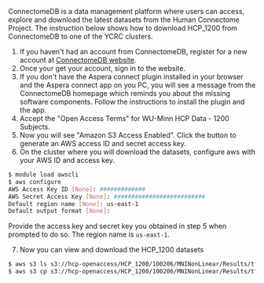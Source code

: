 ConnectomeDB is a data management platform where users can access, explore and download the latest datasets from the Human Connectome Project.
The instruction below shows how to download HCP_1200 from ConnectomeDB to one of the YCRC clusters. 

1. If you haven't had an account from ConnectomeDB, register for a new account at [ConnectomeDB website](https://db.humanconnectome.org).
2. Once your get your account, sign in to the website.
3. If you don't have the Aspera connect plugin installed in your browser and the Aspera connect app on you PC, 
you will see a message from the ConnectomeDB homepage which reminds you about the missing software components.
Follow the instructions to install the plugin and the app.
4. Accept the "Open Access Terms" for WU-Minn HCP Data - 1200 Subjects.
5. Now you will see "Amazon S3 Access Enabled". Click the button to generate an AWS access ID and secret access key. 
6. On the cluster where you will download the datasets, configure aws with your AWS ID and access key.
```bash
$ module load awscli
$ aws configure
AWS Access Key ID [None]: #############
AWS Secret Access Key [None]: ##########################
Default region name [None]: us-east-1
Default output format [None]: 
```
Provide the access key and secret key you obtained in step 5 when prompted to do so. The region name is `us-east-1`.

7. Now you can view and download the HCP_1200 datasets
```bash
$ aws s3 ls s3://hcp-openaccess/HCP_1200/100206/MNINonLinear/Results/tfMRI_WM_LR/tfMRI_WM_LR_Atlas_MSMAll.dtseries.nii
$ aws s3 cp s3://hcp-openaccess/HCP_1200/100206/MNINonLinear/Results/tfMRI_WM_LR/tfMRI_WM_LR_Atlas_MSMAll.dtseries.nii .
```

